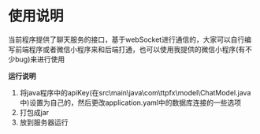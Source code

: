 # 使用说明
当前程序提供了聊天服务的接口，基于webSocket进行通信的，大家可以自行编写前端程序或者微信小程序来和后端打通，也可以使用我提供的微信小程序(有不少bug)来进行使用

**运行说明**
1. 将java程序中的apiKey(在src\main\java\com\ttpfx\model\ChatModel.java中)设置为自己的，然后更改application.yaml中的数据库连接的一些选项
2. 打包成jar
3. 放到服务器运行
